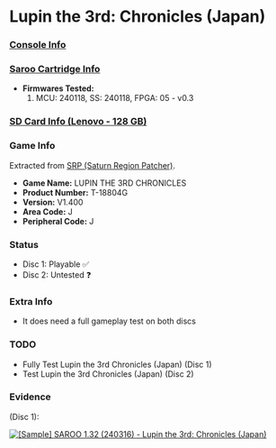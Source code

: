 # Lupin the 3rd: Chronicles (Japan)

### [Console Info](../../../../../Info/Consoles/VA13/README.md)

### [Saroo Cartridge Info](../../../../../Info/Cartridges/RetroGameParadiseStore/1.32F/README.md)

- <b>Firmwares Tested:</b>
  1. MCU: 240118, SS: 240118, FPGA: 05 - v0.3

### [SD Card Info (Lenovo - 128 GB)](../../../../../Info/SdCards/Lenovo/128GB/fat32/README.md)

### Game Info

Extracted from [SRP (Saturn Region Patcher)](https://segaxtreme.net/resources/saturn-region-patcher.81/download).

- <b>Game Name:</b> LUPIN THE 3RD CHRONICLES
- <b>Product Number:</b> T-18804G
- <b>Version:</b> V1.400
- <b>Area Code:</b> J
- <b>Peripheral Code:</b> J

### Status

- Disc 1: Playable :white_check_mark:
- Disc 2: Untested :question:

### Extra Info

- It does need a full gameplay test on both discs

### TODO

- Fully Test Lupin the 3rd Chronicles (Japan) (Disc 1)
- Test Lupin the 3rd Chronicles (Japan) (Disc 2)

### Evidence

(Disc 1):

[![[Sample] SAROO 1.32 (240316) - Lupin the 3rd: Chronicles (Japan)](https://img.youtube.com/vi/pQACQWBfEcc/0.jpg)](https://www.youtube.com/watch?v=pQACQWBfEcc)
